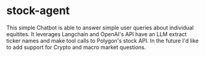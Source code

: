 # stock-agent
This simple Chatbot is able to answer simple user queries about individual equitites. 
It leverages Langchain and OpenAI's API have an LLM extract ticker names and make tool 
calls to Polygon's stock API. In the future I'd like to add support for Crypto and macro 
market questions.